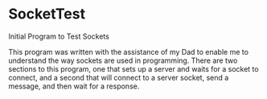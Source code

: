 # SocketTest
 Initial Program to Test Sockets

This program was written with the assistance of my Dad to enable me to understand the way sockets are used in programming.
There are two sections to this program, one that sets up a server and waits for a socket to connect, and a second that will 
connect to a server socket, send a message, and then wait for a response.
